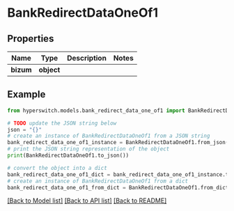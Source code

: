 # BankRedirectDataOneOf1


## Properties

Name | Type | Description | Notes
------------ | ------------- | ------------- | -------------
**bizum** | **object** |  | 

## Example

```python
from hyperswitch.models.bank_redirect_data_one_of1 import BankRedirectDataOneOf1

# TODO update the JSON string below
json = "{}"
# create an instance of BankRedirectDataOneOf1 from a JSON string
bank_redirect_data_one_of1_instance = BankRedirectDataOneOf1.from_json(json)
# print the JSON string representation of the object
print(BankRedirectDataOneOf1.to_json())

# convert the object into a dict
bank_redirect_data_one_of1_dict = bank_redirect_data_one_of1_instance.to_dict()
# create an instance of BankRedirectDataOneOf1 from a dict
bank_redirect_data_one_of1_from_dict = BankRedirectDataOneOf1.from_dict(bank_redirect_data_one_of1_dict)
```
[[Back to Model list]](../README.md#documentation-for-models) [[Back to API list]](../README.md#documentation-for-api-endpoints) [[Back to README]](../README.md)



